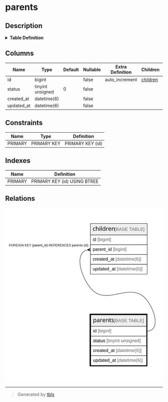 # parents

## Description

<details>
<summary><strong>Table Definition</strong></summary>

```sql
CREATE TABLE `parents` (
  `id` bigint NOT NULL AUTO_INCREMENT,
  `status` tinyint unsigned NOT NULL DEFAULT '0',
  `created_at` datetime(6) NOT NULL,
  `updated_at` datetime(6) NOT NULL,
  PRIMARY KEY (`id`)
) ENGINE=InnoDB DEFAULT CHARSET=utf8mb4 COLLATE=utf8mb4_general_ci
```

</details>

## Columns

| Name | Type | Default | Nullable | Extra Definition | Children | Parents | Comment |
| ---- | ---- | ------- | -------- | --------------- | -------- | ------- | ------- |
| id | bigint |  | false | auto_increment | [children](children.md) |  |  |
| status | tinyint unsigned | 0 | false |  |  |  |  |
| created_at | datetime(6) |  | false |  |  |  |  |
| updated_at | datetime(6) |  | false |  |  |  |  |

## Constraints

| Name | Type | Definition |
| ---- | ---- | ---------- |
| PRIMARY | PRIMARY KEY | PRIMARY KEY (id) |

## Indexes

| Name | Definition |
| ---- | ---------- |
| PRIMARY | PRIMARY KEY (id) USING BTREE |

## Relations

![er](parents.svg)

---

> Generated by [tbls](https://github.com/k1LoW/tbls)
